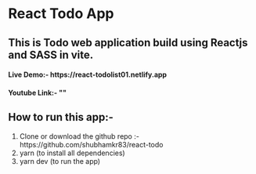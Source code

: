 # React Todo App
<h2>This is Todo web application build using Reactjs and SASS in vite.</h2>
<h4>Live Demo:- https://react-todolist01.netlify.app </h4>
<h4>Youtube Link:- "" </h4>

<h2>How to run this app:-</h2>
<ol>
<li>Clone or download the github repo :- https://github.com/shubhamkr83/react-todo </li>
<li>yarn (to install all dependencies)</li>
<li>yarn dev (to run the app)</li>
</ol>

